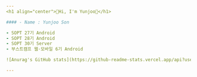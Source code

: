 ```yaml
---
<h1 align="center">🐳Hi, I'm Yunjoo🐳</h1>

#### - Name : Yunjoo Son

- SOPT 27기 Android
- SOPT 28기 Android
- SOPT 30기 Server
- 부스트캠프 웹·모바일 6기 Android

![Anurag's GitHub stats](https://github-readme-stats.vercel.app/api?username=yjooooo&count_private=true&theme=radical&show_icons=true)

---
```


